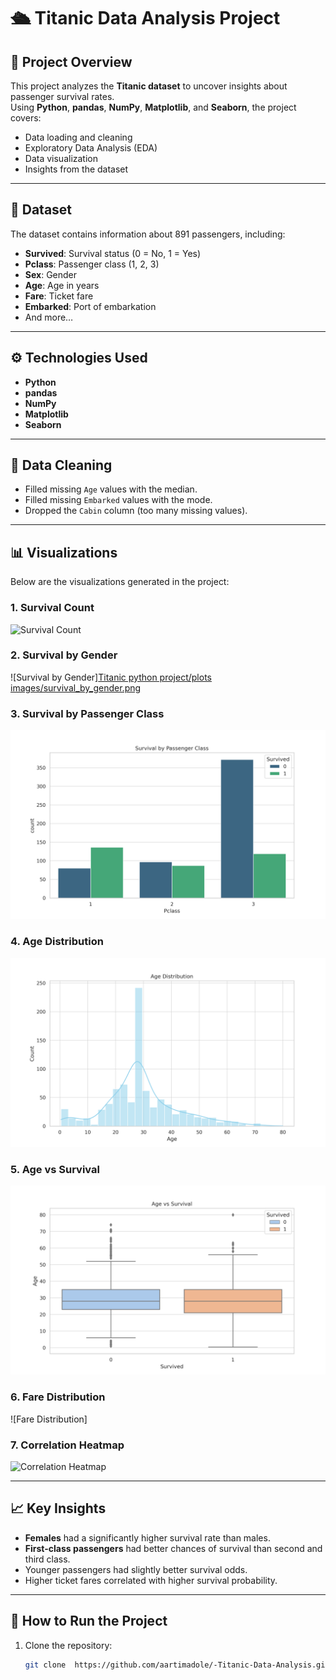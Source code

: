 # 🛳 Titanic Data Analysis Project

## 📌 Project Overview
This project analyzes the **Titanic dataset** to uncover insights about passenger survival rates.  
Using **Python**, **pandas**, **NumPy**, **Matplotlib**, and **Seaborn**, the project covers:
- Data loading and cleaning
- Exploratory Data Analysis (EDA)
- Data visualization
- Insights from the dataset

---

## 📂 Dataset
The dataset contains information about 891 passengers, including:
- **Survived**: Survival status (0 = No, 1 = Yes)
- **Pclass**: Passenger class (1, 2, 3)
- **Sex**: Gender
- **Age**: Age in years
- **Fare**: Ticket fare
- **Embarked**: Port of embarkation
- And more…

---

## ⚙️ Technologies Used
- **Python**
- **pandas**
- **NumPy**
- **Matplotlib**
- **Seaborn**

---

## 🧹 Data Cleaning
- Filled missing `Age` values with the median.
- Filled missing `Embarked` values with the mode.
- Dropped the `Cabin` column (too many missing values).

---

## 📊 Visualizations
Below are the visualizations generated in the project:

### 1. Survival Count
![Survival Count](https://github.com/aartimadole/-Titanic-Data-Analysis-Project/tree/b6046d4478e0408e5fc71b4b5fd8c3e7c872d973/Titanic%20python%20project/plots%20images)

### 2. Survival by Gender
![Survival by Gender][Titanic python project/plots images/survival_by_gender.png](https://github.com/aartimadole/-Titanic-Data-Analysis-Project/blob/3864c5bd55442182b38ae554e1574ba38210550f/Titanic%20python%20project/plots%20images/survival_by_gender.png)

### 3. Survival by Passenger Class
![Survival by Class](https://github.com/aartimadole/-Titanic-Data-Analysis-Project/blob/1bdd00b537df128f37ab971d7710ce7a83e53ba2/Titanic%20python%20project/plots%20images/survival_by_class.png)


### 4. Age Distribution
![Age Distribution](https://github.com/aartimadole/-Titanic-Data-Analysis-Project/blob/de96dd03506eb242e3fafd098bc93c7132066533/Titanic%20python%20project/plots%20images/age_distribution.png)


### 5. Age vs Survival
![Age vs Survival](https://github.com/aartimadole/-Titanic-Data-Analysis-Project/blob/0091414c20fec6dc6e8229099229369d29711b0e/Titanic%20python%20project/plots%20images/age_vs_survival.png)

### 6. Fare Distribution
![Fare Distribution]

### 7. Correlation Heatmap
![Correlation Heatmap](images/correlation_heatmap.png)

---

## 📈 Key Insights
- **Females** had a significantly higher survival rate than males.
- **First-class passengers** had better chances of survival than second and third class.
- Younger passengers had slightly better survival odds.
- Higher ticket fares correlated with higher survival probability.

---

## 🚀 How to Run the Project
1. Clone the repository:
   ```bash
   git clone  https://github.com/aartimadole/-Titanic-Data-Analysis.git
